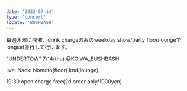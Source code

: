 ```yaml
---
date: '2022-07-14'
type: 'concert'
locate: 'BUSHBASH'
---
```

毎週木曜に開催、drink chargeのみのweekday show/party
floor/loungeでlongset並行して行います。

"UNDERTOW"
7/14(thu) 
@KOIWA_BUSHBASH
 

live:
Naoki Nomoto(floor)
knd(lounge)

19:30 open charge free(2d order only/1000yen)